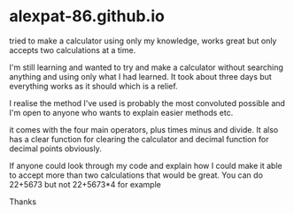 # alexpat-86.github.io
tried to make a calculator using only my knowledge, works great but only accepts two calculations at a time.

I'm still learning and wanted to try and make a calculator without searching anything and using only what I had learned. It took about three days but everything works as it should which is a relief.

I realise the method I've used is probably the most convoluted possible and I'm open to anyone who wants to explain easier methods etc.

it comes with the four main operators, plus times minus and divide. It also has a clear function for clearing the calculator and decimal function for decimal points obviously.

If anyone could look through my code and explain how I could make it able to accept more than two calculations that would be great. You can do 22+5673 but not 22+5673*4 for example

Thanks
